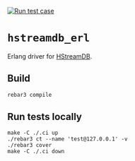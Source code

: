 [![Run test case](https://github.com/hstreamdb/hstreamdb_erl/actions/workflows/run_tests.yaml/badge.svg)](https://github.com/savonarola/hstreamdb_erl/actions/workflows/run_tests.yaml)

# `hstreamdb_erl`

Erlang driver for [HStreamDB](https://hstream.io).

## Build

```bash
rebar3 compile
```

## Run tests locally

```
make -C ./.ci up
./rebar3 ct --name 'test@127.0.0.1' -v
./rebar3 cover
make -C ./.ci down
```
